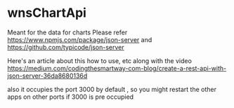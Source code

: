 # wnsChartApi
Meant for the data for charts
Please refer https://www.npmjs.com/package/json-server
and
https://github.com/typicode/json-server

Here's an article about this how to use, etc along with the video https://medium.com/codingthesmartway-com-blog/create-a-rest-api-with-json-server-36da8680136d

also it occupies the port 3000 by default , so you might restart the other apps on other ports if 3000 is pre occupied
